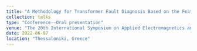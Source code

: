 ```yaml
---
title: "A Methodology for Transformer Fault Diagnosis Based on the Feature Extraction from DGA Data"
collection: talks
type: "Conference--Oral presentation"
venue: "The 20th International Symposium on Applied Electromagnetics and Mechanics (ISEM2022)"
date: 2022-06-07
location: "Thessaloniki, Greece"
---
```

